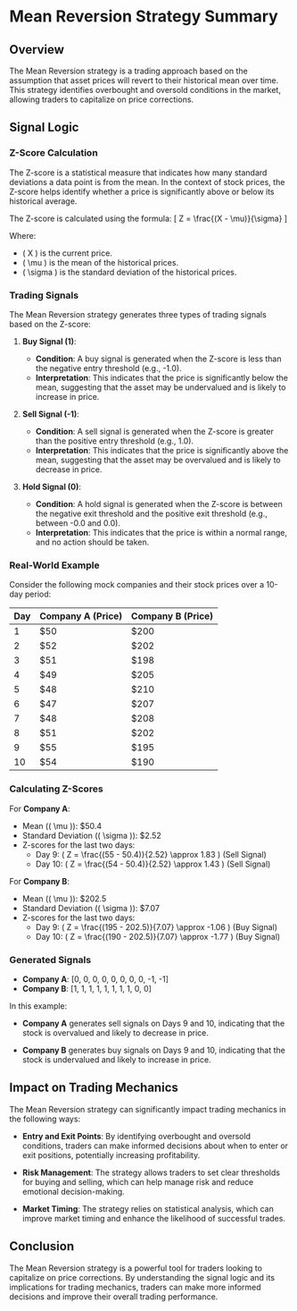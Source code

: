 # Mean Reversion Strategy Summary

## Overview

The Mean Reversion strategy is a trading approach based on the assumption that asset prices will revert to their historical mean over time. This strategy identifies overbought and oversold conditions in the market, allowing traders to capitalize on price corrections.

## Signal Logic

### Z-Score Calculation
The Z-score is a statistical measure that indicates how many standard deviations a data point is from the mean. In the context of stock prices, the Z-score helps identify whether a price is significantly above or below its historical average.

The Z-score is calculated using the formula:
\[ Z = \frac{(X - \mu)}{\sigma} \]

Where:
- \( X \) is the current price.
- \( \mu \) is the mean of the historical prices.
- \( \sigma \) is the standard deviation of the historical prices.

### Trading Signals

The Mean Reversion strategy generates three types of trading signals based on the Z-score:

1. **Buy Signal (1)**:
   - **Condition**: A buy signal is generated when the Z-score is less than the negative entry threshold (e.g., -1.0).
   - **Interpretation**: This indicates that the price is significantly below the mean, suggesting that the asset may be undervalued and is likely to increase in price.

2. **Sell Signal (-1)**:
   - **Condition**: A sell signal is generated when the Z-score is greater than the positive entry threshold (e.g., 1.0).
   - **Interpretation**: This indicates that the price is significantly above the mean, suggesting that the asset may be overvalued and is likely to decrease in price.

3. **Hold Signal (0)**:
   - **Condition**: A hold signal is generated when the Z-score is between the negative exit threshold and the positive exit threshold (e.g., between -0.0 and 0.0).
   - **Interpretation**: This indicates that the price is within a normal range, and no action should be taken.

### Real-World Example

Consider the following mock companies and their stock prices over a 10-day period:

| Day | Company A (Price) | Company B (Price) |
|-----|-------------------|-------------------|
| 1   | $50               | $200              |
| 2   | $52               | $202              |
| 3   | $51               | $198              |
| 4   | $49               | $205              |
| 5   | $48               | $210              |
| 6   | $47               | $207              |
| 7   | $48               | $208              |
| 8   | $51               | $202              |
| 9   | $55               | $195              |
| 10  | $54               | $190              |

### Calculating Z-Scores

For **Company A**:
- Mean (\( \mu \)): $50.4
- Standard Deviation (\( \sigma \)): $2.52
- Z-scores for the last two days:
  - Day 9: \( Z = \frac{(55 - 50.4)}{2.52} \approx 1.83 \) (Sell Signal)
  - Day 10: \( Z = \frac{(54 - 50.4)}{2.52} \approx 1.43 \) (Sell Signal)

For **Company B**:
- Mean (\( \mu \)): $202.5
- Standard Deviation (\( \sigma \)): $7.07
- Z-scores for the last two days:
  - Day 9: \( Z = \frac{(195 - 202.5)}{7.07} \approx -1.06 \) (Buy Signal)
  - Day 10: \( Z = \frac{(190 - 202.5)}{7.07} \approx -1.77 \) (Buy Signal)

### Generated Signals

- **Company A**: [0, 0, 0, 0, 0, 0, 0, 0, -1, -1]
- **Company B**: [1, 1, 1, 1, 1, 1, 1, 1, 0, 0]

In this example:

- **Company A** generates sell signals on Days 9 and 10, indicating that the stock is overvalued and likely to decrease in price.

- **Company B** generates buy signals on Days 9 and 10, indicating that the stock is undervalued and likely to increase in price.

## Impact on Trading Mechanics

The Mean Reversion strategy can significantly impact trading mechanics in the following ways:

- **Entry and Exit Points**: By identifying overbought and oversold conditions, traders can make informed decisions about when to enter or exit positions, potentially increasing profitability.

- **Risk Management**: The strategy allows traders to set clear thresholds for buying and selling, which can help manage risk and reduce emotional decision-making.

- **Market Timing**: The strategy relies on statistical analysis, which can improve market timing and enhance the likelihood of successful trades.

## Conclusion

The Mean Reversion strategy is a powerful tool for traders looking to capitalize on price corrections. By understanding the signal logic and its implications for trading mechanics, traders can make more informed decisions and improve their overall trading performance.
